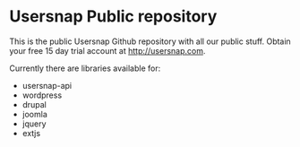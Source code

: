 Usersnap Public repository
==========================
This is the public Usersnap Github repository with all our public stuff. Obtain your free 15 day trial account at http://usersnap.com.

Currently there are libraries available for:
 - usersnap-api
 - wordpress
 - drupal
 - joomla
 - jquery
 - extjs
